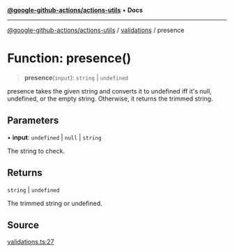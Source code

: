 [**@google-github-actions/actions-utils**](../../README.md) • **Docs**

***

[@google-github-actions/actions-utils](../../modules.md) / [validations](../README.md) / presence

# Function: presence()

> **presence**(`input`): `string` \| `undefined`

presence takes the given string and converts it to undefined iff it's null,
undefined, or the empty string. Otherwise, it returns the trimmed string.

## Parameters

• **input**: `undefined` \| `null` \| `string`

The string to check.

## Returns

`string` \| `undefined`

The trimmed string or undefined.

## Source

[validations.ts:27](https://github.com/google-github-actions/actions-utils/blob/main/src/validations.ts#L27)
